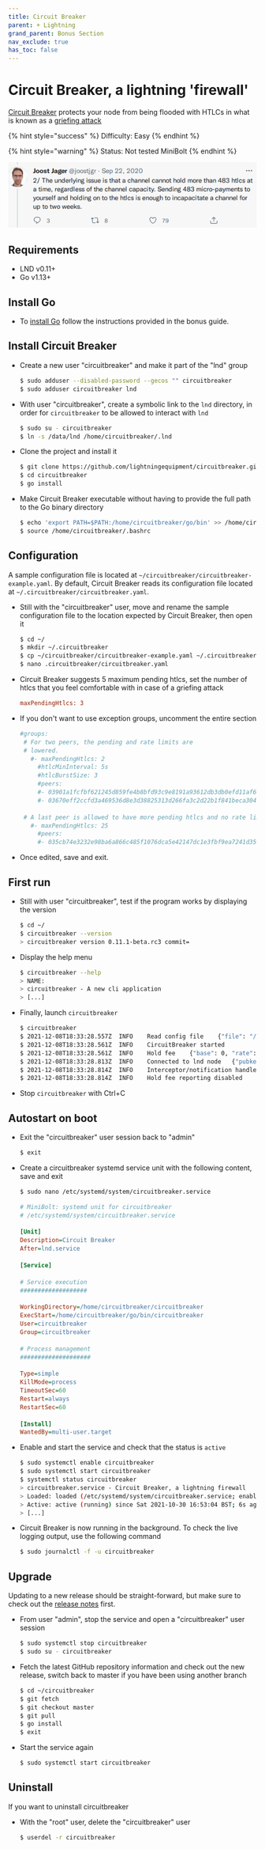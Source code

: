 ```yaml
---
title: Circuit Breaker
parent: + Lightning
grand_parent: Bonus Section
nav_exclude: true
has_toc: false
---
```


# Circuit Breaker, a lightning 'firewall'

[Circuit Breaker](https://github.com/lightningequipment/circuitbreaker) protects your node from being flooded with HTLCs in what is known as a [griefing attack](https://bitcoinmagazine.com/technical/good-griefing-a-lingering-vulnerability-on-lightning-network-that-still-needs-fixing)

{% hint style="success" %}
Difficulty: Easy
{% endhint %}

{% hint style="warning" %}
Status: Not tested MiniBolt
{% endhint %}

![](../../images/circuit-breaker-tweet.png)

## Requirements

* LND v0.11+
* Go v1.13+

## Install Go

* To [install Go](../index/go.md#install-go) follow the instructions provided in the bonus guide.

## Install Circuit Breaker

*   Create a new user "circuitbreaker" and make it part of the "lnd" group

    ```sh
    $ sudo adduser --disabled-password --gecos "" circuitbreaker
    $ sudo adduser circuitbreaker lnd
    ```
*   With user "circuitbreaker", create a symbolic link to the `lnd` directory, in order for `circuitbreaker` to be allowed to interact with `lnd`

    ```sh
    $ sudo su - circuitbreaker
    $ ln -s /data/lnd /home/circuitbreaker/.lnd
    ```
*   Clone the project and install it

    ```sh
    $ git clone https://github.com/lightningequipment/circuitbreaker.git
    $ cd circuitbreaker
    $ go install
    ```
*   Make Circuit Breaker executable without having to provide the full path to the Go binary directory

    ```sh
    $ echo 'export PATH=$PATH:/home/circuitbreaker/go/bin' >> /home/circuitbreaker/.bashrc
    $ source /home/circuitbreaker/.bashrc
    ```

## Configuration

A sample configuration file is located at `~/circuitbreaker/circuitbreaker-example.yaml`. By default, Circuit Breaker reads its configuration file located at `~/.circuitbreaker/circuitbreaker.yaml`.

*   Still with the "circuitbreaker" user, move and rename the sample configuration file to the location expected by Circuit Breaker, then open it

    ```sh
    $ cd ~/
    $ mkdir ~/.circuitbreaker
    $ cp ~/circuitbreaker/circuitbreaker-example.yaml ~/.circuitbreaker/circuitbreaker.yaml
    $ nano .circuitbreaker/circuitbreaker.yaml
    ```
*   Circuit Breaker suggests 5 maximum pending htlcs, set the number of htlcs that you feel comfortable with in case of a griefing attack

    ```ini
    maxPendingHtlcs: 3
    ```
*   If you don't want to use exception groups, uncomment the entire section

    ```ini
    #groups:
     # For two peers, the pending and rate limits are
     # lowered.
       #- maxPendingHtlcs: 2
         #htlcMinInterval: 5s
         #htlcBurstSize: 3
         #peers:
         #- 03901a1fcfbf621245d859fe4b8bfd93c9e8191a93612db3db0efd11af64e226a2
         #- 03670eff2ccfd3a469536d8e3d38825313d266fa3c2d22b1f841beca30414586d0

     # A last peer is allowed to have more pending htlcs and no rate limit.
       #- maxPendingHtlcs: 25
         #peers:
         #- 035cb74e3232e98ba6a866c485f1076dca5e42147dc1e3fbf9ea7241d359988e4d
    ```
* Once edited, save and exit.

## First run

*   Still with user "circuitbreaker", test if the program works by displaying the version

    ```sh
    $ cd ~/
    $ circuitbreaker --version
    > circuitbreaker version 0.11.1-beta.rc3 commit=
    ```
*   Display the help menu

    ```sh
    $ circuitbreaker --help
    > NAME:
    > circuitbreaker - A new cli application
    > [...]
    ```
*   Finally, launch `circuitbreaker`

    ```sh
    $ circuitbreaker
    $ 2021-12-08T18:33:28.557Z	INFO	Read config file	{"file": "/home/circuitbreaker/.circuitbreaker/circuitbreaker.yaml"}
    $ 2021-12-08T18:33:28.561Z	INFO	CircuitBreaker started
    $ 2021-12-08T18:33:28.561Z	INFO	Hold fee	{"base": 0, "rate": 0, "reporting_interval": "0s"}
    $ 2021-12-08T18:33:28.813Z	INFO	Connected to lnd node	{"pubkey": "YourNodePubkey"}
    $ 2021-12-08T18:33:28.814Z	INFO	Interceptor/notification handlers registered
    $ 2021-12-08T18:33:28.814Z	INFO	Hold fee reporting disabled
    ```
* Stop `circuitbreaker` with Ctrl+C

## Autostart on boot

*   Exit the "circuitbreaker" user session back to "admin"

    ```sh
    $ exit
    ```
*   Create a circuitbreaker systemd service unit with the following content, save and exit

    ```sh
    $ sudo nano /etc/systemd/system/circuitbreaker.service
    ```

    ```ini
    # MiniBolt: systemd unit for circuitbreaker
    # /etc/systemd/system/circuitbreaker.service

    [Unit]
    Description=Circuit Breaker
    After=lnd.service

    [Service]

    # Service execution
    ###################

    WorkingDirectory=/home/circuitbreaker/circuitbreaker
    ExecStart=/home/circuitbreaker/go/bin/circuitbreaker
    User=circuitbreaker
    Group=circuitbreaker

    # Process management
    ####################

    Type=simple
    KillMode=process
    TimeoutSec=60
    Restart=always
    RestartSec=60

    [Install]
    WantedBy=multi-user.target
    ```
*   Enable and start the service and check that the status is `active`

    ```sh
    $ sudo systemctl enable circuitbreaker
    $ sudo systemctl start circuitbreaker
    $ systemctl status circuitbreaker
    > circuitbreaker.service - Circuit Breaker, a lightning firewall
    > Loaded: loaded (/etc/systemd/system/circuitbreaker.service; enabled; vendor preset: enabled)
    > Active: active (running) since Sat 2021-10-30 16:53:04 BST; 6s ago
    > [...]
    ```
*   Circuit Breaker is now running in the background. To check the live logging output, use the following command

    ```sh
    $ sudo journalctl -f -u circuitbreaker
    ```

## Upgrade

Updating to a new release should be straight-forward, but make sure to check out the [release notes](https://github.com/lightningequipment/circuitbreaker/tags) first.

*   From user "admin", stop the service and open a "circuitbreaker" user session

    ```sh
    $ sudo systemctl stop circuitbreaker
    $ sudo su - circuitbreaker
    ```
*   Fetch the latest GitHub repository information and check out the new release, switch back to master if you have been using another branch

    ```sh
    $ cd ~/circuitbreaker
    $ git fetch
    $ git checkout master
    $ git pull
    $ go install
    $ exit
    ```
*   Start the service again

    ```sh
    $ sudo systemctl start circuitbreaker
    ```

## Uninstall

If you want to uninstall circuitbreaker

*   With the "root" user, delete the "circuitbreaker" user

    ```sh
    $ userdel -r circuitbreaker
    ```
